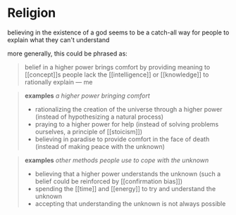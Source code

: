 # Religion

believing in the existence of a god seems to be a catch-all way for people to explain what they can't understand

more generally, this could be phrased as:

> belief in a higher power brings comfort by providing meaning to [[concept]]s people lack the [[intelligence]] or [[knowledge]] to rationally explain &mdash; me

> **examples** _a higher power bringing comfort_
>
> - rationalizing the creation of the universe through a higher power (instead of hypothesizing a natural process)
> - praying to a higher power for help (instead of solving problems ourselves, a principle of [[stoicism]])
> - believing in paradise to provide comfort in the face of death (instead of making peace with the unknown)

> **examples** _other methods people use to cope with the unknown_
>
> - believing that a higher power understands the unknown (such a belief could be reinforced by [[confirmation bias]])
> - spending the [[time]] and [[energy]] to try and understand the unknown
> - accepting that understanding the unknown is not always possible
